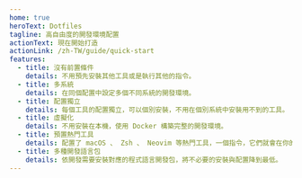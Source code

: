 ```yaml
---
home: true
heroText: Dotfiles
tagline: 高自由度的開發環境配置
actionText: 現在開始打造
actionLink: /zh-TW/guide/quick-start
features:
  - title: 沒有前置條件
    details: 不用預先安裝其他工具或是執行其他的指令。
  - title: 多系統
    details: 在同個配置中設定多個不同系統的開發環境。
  - title: 配置獨立
    details: 每個工具的配置獨立，可以個別安裝，不用在個別系統中安裝用不到的工具。
  - title: 虛擬化
    details: 不用安裝在本機，使用 Docker 構築完整的開發環境。
  - title: 預置熱門工具
    details: 配置了 macOS 、 Zsh 、 Neovim 等熱門工具，一個指令，它們就會在你的電腦裡。
  - title: 多種開發語言包
    details: 依開發需要安裝對應的程式語言開發包，將不必要的安裝與配置降到最低。
---
```

